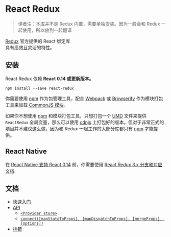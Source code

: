 React Redux
=========================

> 译者注：本库并不是 Redux 内置，需要单独安装。因为一般会和 Redux 一起使用，所以放到一起翻译

[Redux](https://github.com/gaearon/redux) 官方提供的 React 绑定库  
具有高效且灵活的特性。

## 安装

React Redux 依赖 **React 0.14 或更新版本。**

```
npm install --save react-redux
```

你需要使用 [npm](http://npmjs.com/) 作为包管理工具，配合 [Webpack](http://webpack.github.io) 或 [Browserify](http://browserify.org/) 作为模块打包工具来加载 [CommonJS 模块](http://webpack.github.io/docs/commonjs.html)。

如果你不想使用 [npm](http://npmjs.com/) 和模块打包工具，只想打包一个 [UMD](https://github.com/umdjs/umd) 文件来提供 `ReactRedux` 全局变量，那么可以使用 [cdnjs](https://cdnjs.com/libraries/react-redux) 上打包好的版本。但对于非常正式的项目并不建议这么做，因为和 Redux 一起工作的大部分库都只有 [npm](http://npmjs.com/) 才能提供。

## React Native

在 [React Native 支持 React 0.14](https://github.com/facebook/react-native/issues/2985) 前，你需要使用 [React Redux 3.x 分支和对应文档](https://github.com/rackt/react-redux/tree/v3.1.0).

## 文档

- [快速入门](quick-start.md#quick-start)
- [API](api.md#api)
  - [`<Provider store>`](api.md#provider-store)
  - [`connect([mapStateToProps], [mapDispatchToProps], [mergeProps], [options])`](api.md#connectmapstatetoprops-mapdispatchtoprops-mergeprops-options)
- [排错](troubleshooting.md#troubleshooting)
